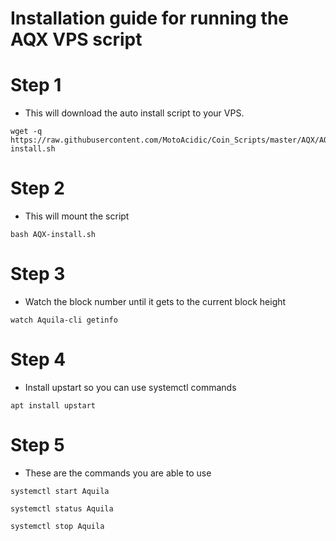 # Installation guide for running the AQX VPS script
# Step 1
  * This will download the auto install script to your VPS.
```    
wget -q https://raw.githubusercontent.com/MotoAcidic/Coin_Scripts/master/AQX/AQX-install.sh

```
# Step 2
  * This will mount the script 
```
bash AQX-install.sh

```

# Step 3
  * Watch the block number until it gets to the current block height
```
watch Aquila-cli getinfo

```

# Step 4
  * Install upstart so you can use systemctl commands
```    
apt install upstart

```
# Step 5
  * These are the commands you are able to use
```    
systemctl start Aquila

systemctl status Aquila

systemctl stop Aquila

```
